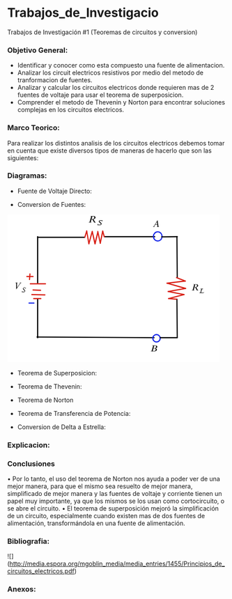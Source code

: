 # Trabajos_de_Investigacio
Trabajos de Investigación #1 (Teoremas de circuitos y conversion)
### Objetivo General:
- Identificar y conocer como esta compuesto una fuente de alimentacion.
- Analizar los circuit electricos resistivos por medio del metodo de tranformacion de fuentes.
-  Analizar y calcular los circuitos electricos donde requieren mas de 2 fuentes de voltaje para usar el teorema de superposicion.
- Comprender el metodo de Thevenin y Norton para encontrar soluciones complejas en los circuitos electricos.

### Marco Teorico:
Para realizar los distintos analisis de los circuitos electricos debemos tomar en cuenta que existe diversos tipos de maneras de hacerlo que son las siguientes:



### Diagramas:
- Fuente de Voltaje Directo:

- Conversion de Fuentes:

![](https://github.com/JonathanGuaman/Trabajos_de_Investigacion/blob/cb69f98ba5f0350e06f526083898858a2bddc528/Diagramas/Diagrama1.png)


- Teorema de Superposicion:
 
 
- Teorema de Thevenin:

- Teorema de Norton

- Teorema de Transferencia de Potencia:

- Conversion de Delta a Estrella:

### Explicacion:


### Conclusiones

•	Por lo tanto, el uso del teorema de Norton nos ayuda a poder ver de una mejor manera, para que el mismo sea resuelto de mejor manera, simplificado de mejor manera y las fuentes de voltaje y corriente tienen un papel muy importante, ya que los mismos se los usan como cortocircuito, o se abre el circuito.
•	El teorema de superposición mejoró la simplificación de un circuito, especialmente cuando existen mas de dos fuentes de alimentación, transformándola en una fuente de alimentación.




### Bibliografia:

![] (http://media.espora.org/mgoblin_media/media_entries/1455/Principios_de_circuitos_electricos.pdf)



### Anexos:

